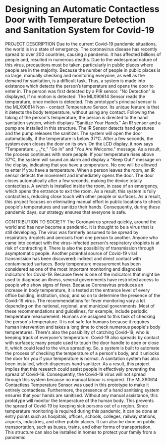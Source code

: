 # Designing an Automatic Contactless Door with Temperature Detection and Sanitation System for Covid-19

PROJECT DESCRIPTION
Due to the current Covid-19 pandemic situations, the world is in a state of emergency. The coronavirus disease has recently spread to over 200 countries, causing a pandemic. It has affected billions of people and, resulted in numerous deaths. Due to the widespread nature of this virus, precautions must be taken, particularly in public places where people are in the majority. Because the number of people in public places is so large, manually checking and monitoring everyone, as well as the demand for sanitation, is a difficult task. Thus, a system is made into existence which detects the person’s temperature and opens the door to enter in. The person was first detected by a PIR sensor. "No Detection" is displayed, if no motion is detected. The MLX90614 Sensor reads the temperature, once motion is detected. This prototype's principal sensor is the MLX90614 Non - contact Temperature Sensor. Its unique feature is that it detects the body temperature, without using any contact. Following the taking of the person's temperature, the person is directed to the hand sanitation system, which displays "Sanitize Your Hands." An IR sensor and a pump are installed in this structure. The IR Sensor detects hand gestures and the pump releases the sanitizer. The system will open the door automatically, if the temperature is below 37°C. After a few seconds, the system even closes the door on its own. On the LCD display, it now says "Temperature: _ _*c," "Go In" and "You Are Welcome." message. As a result, the process continues with more people. If your temperature rises above 37°C, the system will sound an alarm and display a "Keep Out!" message on the display, indicating that you have a temperature. No one will be allowed to enter if you have a temperature. When a person leaves the room, an IR sensor detects the movement and immediately opens the door. The door closes automatically after a few seconds, making the device totally contactless. A switch is installed inside the room, in case of an emergency, which opens the entrance to exit the room. As a result, this system is fully contactless, reducing close touch with other people or surfaces. As a result, this project focuses on eliminating manual effort in public locations to check people's temperatures and sanitize their hands. Consequently, during these pandemic days, our strategy ensures that everyone is safe.


CONTRIBUTION TO SOCIETY
The Coronavirus spread quickly, around the world and has now become a pandemic. It is thought to be a virus that is still developing. The virus was formerly assumed to be spread by respiratory droplets and aerosols from one person to another. Anyone who came into contact with the virus-infected person's respiratory droplets is at risk of contracting it.  There is also the possibility of transmission through asymptomatic people. Another potential source of Covid-19 viral transmission has been discovered: indirect and direct contact with contaminated surfaces. Body temperature measurement has been considered as one of the most important monitoring and diagnosis indicators for Covid-19. Because fever is one of the indicators that might be used to diagnose an illness, several governments have restricted access to people who show signs of fever. Because Coronavirus produces an increase in body temperature, it is tested at the entrance level of every office building, institution, shop, and so on to determine the presence of the Covid-19 virus. The recommendations for fever monitoring vary a lot depending on the national, regional, and municipal governments. Most of these recommendations and guidelines, for example, include periodic temperature measurement. Humans are assigned to this task of checking the person's temperature. It is not safe for humans because it requires human intervention and takes a long time to check numerous people's body temperatures. There's also the possibility of catching Covid-19, who is keeping track of everyone's temperature. Covid-19 also spreads by contact with surfaces; many people used to touch the door handle to open or close it, which could lead to the virus spreading. So, a system is built to automate the process of checking the temperature of a person's body, and it unlocks the door for you if your temperature is normal. A sanitation system has also been installed, which dispenses hand sanitizer. As a result, this project implies that this research could assist people in effectively preventing the spread of Covid-19. Consequently, the Covid-19 virus will not spread through this system because no manual labour is required. The MLX90614 Contactless Temperature Sensor was used in this prototype to make it entirely contactless. Furthermore, the presence of a hand sanitising system ensures that your hands are sanitised. Without any manual assistance, this prototype will monitor the temperature of the human body. This prevents the spread of Covid-19 by keeping sick persons out of a region. Since temperature monitoring is required during this pandemic, it can be done at entry points such as hospitals, offices, schools, colleges, railway stations, airports, industries, and other public places. It can also be done on public transportation, such as buses, trains, and other forms of transportation. This structure can also be installed in homes to protect your family from a pandemic.
